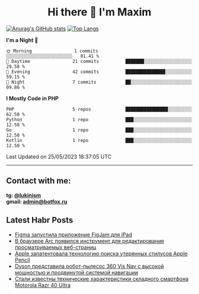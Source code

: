 ## <h1 align="center">Hi there 👋 I'm Maxim</h1>

[![Anurag's GitHub stats](https://github-readme-stats.vercel.app/api?username=lukinism)](https://github.com/anuraghazra/github-readme-stats) [![Top Langs](https://github-readme-stats.vercel.app/api/top-langs/?username=lukinism)](https://github.com/anuraghazra/github-readme-stats)

<!--START_SECTION:waka-->
**I'm a Night 🦉** 

```text
🌞 Morning                1 commits           ░░░░░░░░░░░░░░░░░░░░░░░░░   01.41 % 
🌆 Daytime                21 commits          ███████░░░░░░░░░░░░░░░░░░   29.58 % 
🌃 Evening                42 commits          ███████████████░░░░░░░░░░   59.15 % 
🌙 Night                  7 commits           ██░░░░░░░░░░░░░░░░░░░░░░░   09.86 % 
```


**I Mostly Code in PHP** 

```text
PHP                      5 repos             ████████████████░░░░░░░░░   62.50 % 
Python                   1 repo              ███░░░░░░░░░░░░░░░░░░░░░░   12.50 % 
Go                       1 repo              ███░░░░░░░░░░░░░░░░░░░░░░   12.50 % 
Kotlin                   1 repo              ███░░░░░░░░░░░░░░░░░░░░░░   12.50 % 
```




 Last Updated on 25/05/2023 18:37:05 UTC
<!--END_SECTION:waka-->
___
## Contact with me:
**tg: [@lukinism](https://t.me/lukinism)  
gmail: admin@botfox.ru**

## Latest Habr Posts
<!-- BLOG-POST-LIST:START -->
- [Figma запустила приложение FigJam для iPad](https://habr.com/ru/news/737706/)
- [В браузере Arc появился инструмент для редактирования просматриваемых веб-страниц](https://habr.com/ru/news/737654/)
- [Apple запатентовала технологию поиска утерянных стилусов Apple Pencil](https://habr.com/ru/news/737594/)
- [Dyson представила робот-пылесос 360 Vis Nav с высокой мощностью и продвинутой системой навигации](https://habr.com/ru/news/737584/)
- [Стали известны технические характеристики складного смартфона Motorola Razr 40 Ultra](https://habr.com/ru/news/737576/)
<!-- BLOG-POST-LIST:END -->

